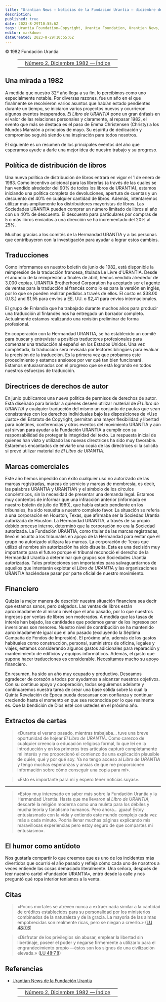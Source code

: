 ```yaml
---
title: "Urantian News — Noticias de la Fundación Urantia — diciembre de 1982"
description: 
published: true
date: 2023-8-29T10:55:6Z
tags: Urantia Foundation—Copyright, Urantia Foundation, Urantian News, article
editor: markdown
dateCreated: 2023-8-29T10:55:6Z
---
```


<p class="v-card v-sheet theme--light grey lighten-3 px-2">© 1982 Fundación Urantia</p>
<figure class="table chapter-navigator">
  <table>
    <tbody>
      <tr>
        <td>
        </td>
        <td>
        <a href="/es/index/articles_uf_urantian#número-2-diciembre-1982">
          <span class="mdi mdi-book-open-variant"></span><span class="pl-2">Número 2, Diciembre 1982 — Índice</span>
        </a>
        </td>
        <td>
        </td>
      </tr>
    </tbody>
  </table>
</figure>




## Una mirada a 1982

A medida que nuestro 32º año llega a su fin, lo percibimos como uno especialmente notable. Por diversas razones, fue un año en el que finalmente se resolvieron varios asuntos que habían estado pendientes durante un tiempo, se iniciaron varios proyectos nuevos y ocurrieron algunos eventos inesperados. _El Libro de URANTIA_ pone un gran énfasis en el valor de las relaciones personales y claramente, al repasar 1982, el evento que más se destaca es el paso de Emma Christensen (Christy) a los Mundos Mansión a principios de mayo. Su espíritu de dedicación y compromiso seguirá siendo una inspiración para todos nosotros.

El siguiente es un resumen de los principales eventos del año que esperamos ayude a darle una mejor idea de nuestro trabajo y su progreso.

## Política de distribución de libros

Una nueva política de distribución de libros entrará en vigor el 1 de enero de 1983. Como incentivo adicional para las librerías (a través de las cuales se han vendido alrededor del 90% de todos los libros de URANTIA), estamos iniciando una política completa de devoluciones, apertura de cuentas y un descuento del 40% en cualquier cantidad de libros. Además, intentaremos utilizar más ampliamente los distribuidores mayoristas de libros. Las Sociedades URANTIA pueden comprar un número limitado de libros al año con un 40% de descuento. El descuento para particulares por compras de 5 o más libros enviados a una dirección se ha incrementado del 20% al 25%.

Muchas gracias a los comités de la Hermandad URANTIA y a las personas que contribuyeron con la investigación para ayudar a lograr estos cambios.

## Traducciones

Como informamos en nuestro boletín de junio de 1982, está disponible la reimpresión de la traducción francesa, titulada Le Livre d'URANTIA. Desde el anuncio de la reimpresión a finales de abril, hemos vendido alrededor de 3.000 copias. URANTIA Brotherhood Corporation ha aceptado ser el agente de ventas para la traducción al francés como lo es para la versión en inglés, por lo que se pueden realizar pedidos a través de ellos. El costo es $38.00 (U.S.) and $1,55 para envíos a EE. UU. o $2,41 para envíos internacionales.

El grupo de Finlandia que ha trabajado durante muchos años para producir una traducción al finlandés nos ha entregado un borrador completo. Actualmente estamos realizando una revisión preliminar de forma profesional.

En cooperación con la Hermandad URANTIA, se ha establecido un comité para buscar y entrevistar a posibles traductores profesionales para comenzar una traducción al español en los Estados Unidos. Una vez completada, la traducción será revisada por lectores bilingües para evaluar la precisión de la traducción. Es la primera vez que probamos este procedimiento y estamos ansiosos por ver qué tan bien funcionará. Estamos entusiasmados con el progreso que se está logrando en todos nuestros esfuerzos de traducción.

## Directrices de derechos de autor

En junio publicamos una nueva política de permisos de derechos de autor. Está diseñado para brindar a quienes deseen utilizar material de _El Libro de URANTIA_ y cualquier traducción del mismo un conjunto de pautas que sean consistentes con los derechos individuales bajo las disposiciones de «Uso Justo» del Estatuto de Copyright, permitan una mayor flexibilidad y libertad para boletines, conferencias y otros eventos del movimiento URANTlA y aún así sirvan para ayudar a la Fundación URANTIA a cumplir con su responsabilidad de proteger la integridad del texto. La respuesta inicial de quienes han visto y utilizado las nuevas directrices ha sido muy favorable. Estaremos encantados de enviarle una copia de las directrices si la solicita si prevé utilizar material de _El Libro de URANTIA_.

## Marcas comerciales

Este año hemos impedido con éxito cualquier uso no autorizado de las marcas registradas, marcas de servicio y marcas de membresía, es decir, las palabras URANTIA y URANTIAN y el símbolo de los círculos concéntricos, sin la necesidad de presentar una demanda legal. Estamos muy contentos de informar que una infracción anterior (informada en nuestro boletín de julio de 1980), que había estado pendiente en los tribunales, ha sido resuelta a nuestro completo favor. La situación se refería a una corporación en Houston, Texas, que afirmaba ser la Sociedad Urantia autorizada de Houston. La Hermandad URANTIA, a través de su propio debido proceso interno, determinó que la corporación no era la Sociedad autorizada. La Fundación URANTIA, como titular de las marcas registradas, llevó el asunto a los tribunales en apoyo de la Hermandad para evitar que el grupo no autorizado utilizara las marcas. La corporación de Texas que utilizó el nombre sin autorización ha sido disuelta. Esta es una decisión muy importante para el futuro porque el tribunal reconoció el derecho de la Hermandad Urantia a determinar qué grupos son Sociedades Urantia autorizadas. Tales protecciones son importantes para salvaguardarnos de aquellos que intentarán explotar el _Libro de URANTIA_ y las organizaciones URANTIA haciéndose pasar por parte oficial de nuestro movimiento.

## Financiero

Quizás la mejor manera de describir nuestra situación financiera sea decir que estamos sanos, pero delgados. Las ventas de libros están aproximadamente al mismo nivel que el año pasado, por lo que nuestros ingresos por ventas de libros son moderados. A medida que las tasas de interés han bajado, las cantidades que podemos ganar de los ingresos por inversiones son menores. Nuestro nivel de contribución se ha mantenido aproximadamente igual que el año pasado (excluyendo la Séptima Campaña de Fondos de Impresión). El próximo año, además de los gastos habituales como construcción, personal, suministros de oficina, legales y viajes, estamos considerando algunos gastos adicionales para reparación y mantenimiento de edificios y equipos informáticos. Además, el gasto que supone hacer traducciones es considerable. Necesitamos mucho su apoyo financiero.

En resumen, ha sido un año muy ocupado y productivo. Deseamos agradecer de corazón a todos por ayudarnos a alcanzar nuestros objetivos. Con su continuo apoyo y cooperación, todos seguiremos adelante y continuaremos nuestra tarea de crear una base sólida sobre la cual la Quinta Revelación de Época pueda descansar con confianza y continuar creciendo hasta el momento en que sea reconocida por lo que realmente es. Que la bendición de Dios esté con ustedes en el próximo año.

## Extractos de cartas

> «Durante el verano pasado, mientras trabajaba... tuve una breve oportunidad de hojear _El Libro de URANTIA_. Como carezco de cualquier creencia o educación religiosa formal, lo que leí en la introducción y en los primeros tres artículos capturó completamente mi interés y me proporcionó el comienzo de una explicación plausible de quién, qué y por qué soy. Ya no tengo acceso al _Libro de URANTIA_ y tengo muchas esperanzas y ansias de que me proporcionen información sobre cómo conseguir una copia para mí».

> «Esto es importante para mí y espero tener noticias suyas».

---

> «Estoy muy interesado en saber más sobre la Fundación Urantia y la Hermandad Urantia. Hasta que me llevaron al _Libro de URANTIA_, descarté la religión moderna como una muleta para los débiles y mucha teoría y fanatismo humanos. Pero ahora... ¡guau! Estoy entusiasmado con la vida y entiendo este mundo complejo cada vez más a cada minuto. Podría llenar muchas páginas explicando mis maravillosas experiencias pero estoy seguro de que compartes mi entusiasmo».

## El humor como antídoto

Nos gustaría compartir lo que creemos que es uno de los incidentes más divertidos que ocurrió el año pasado y refleja cómo cada uno de nosotros a veces entiende las cosas demasiado literalmente. Una señora, después de leer nuestro cartel «Fundación URANTIA», entró desde la calle y nos preguntó qué ropa interior teníamos a la venta.

## Citas

> «Pocos mortales se atreven nunca a extraer nada similar a la cantidad de créditos establecidos para su personalidad por los ministerios combinados de la naturaleza y de la gracia. La mayoría de las almas empobrecidas son realmente ricas, pero se niegan a creerlo.» (<a id="a82_268"></a>[LU 48:7.6](/es/The_Urantia_Book/48#p7_6))

> «Disfrutar de los privilegios sin abusar, emplear la libertad sin libertinaje, poseer el poder y negarse firmemente a utilizarlo para el engrandecimiento propio —éstos son los signos de una civilización elevada.» (<a id="a84_216"></a>[LU 48:7.8](/es/The_Urantia_Book/48#p7_8))


## Referencias

- [Urantian News de la Fundación Urantia](https://www.urantia.org/news/1982-12)



<figure class="table chapter-navigator">
  <table>
    <tbody>
      <tr>
        <td>
        </td>
        <td>
        <a href="/es/index/articles_uf_urantian#número-2-diciembre-1982">
          <span class="mdi mdi-book-open-variant"></span><span class="pl-2">Número 2, Diciembre 1982 — Índice</span>
        </a>
        </td>
        <td>
        </td>
      </tr>
    </tbody>
  </table>
</figure>
